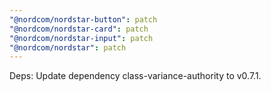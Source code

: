 ```yaml
---
"@nordcom/nordstar-button": patch
"@nordcom/nordstar-card": patch
"@nordcom/nordstar-input": patch
"@nordcom/nordstar": patch
---
```


Deps: Update dependency class-variance-authority to v0.7.1.
